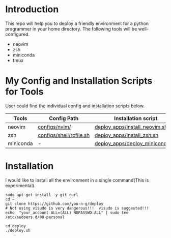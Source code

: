 
# Introduction
This repo will help you to deploy a friendly environment for a python programmer in your home directory. The following tools will be well-configured.
- neovim
- zsh
- miniconda
- tmux



# My Config and Installation Scripts for Tools
User could find the individual config and installation scripts below.

| Tools     | Config Path                                        | Installation script                                                |
|-----------|----------------------------------------------------|--------------------------------------------------------------------|
| neovim    | [configs/nvim/](configs/nvim/)                     | [deploy_apps/install_neovim.sh](deploy_apps/install_neovim.sh)     |
| zsh       | [configs/shell/rcfile.sh](configs/shell/rcfile.sh) | [deploy_apps/install_zsh.sh](deploy_apps/install_zsh.sh)           |
| miniconda | -                                                  | [deploy_apps/deploy_miniconda.sh](deploy_apps/deploy_miniconda.sh) | 


# Installation
I would like to install all the environment in a single command(This is experimental).

```
sudo apt-get install -y git curl
cd ~
git clone https://github.com/you-n-g/deploy
# Not using visudo is very dangerous!!!  visudo is suggested!!!
echo  "your_account ALL=(ALL) NOPASSWD:ALL" | sudo tee /etc/sudoers.d/80-personal

cd deploy
./deploy.sh
```
